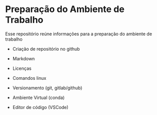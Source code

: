 # Preparação do Ambiente de Trabalho 

Esse repositório reúne informações para a preparação do ambiente de trabalho

- Criação de repositório no github

- Markdown

- Licenças 

- Comandos linux

- Versionamento (git, gitlab/github)

- Ambiente Virtual (conda)

- Editor de código (VSCode)
